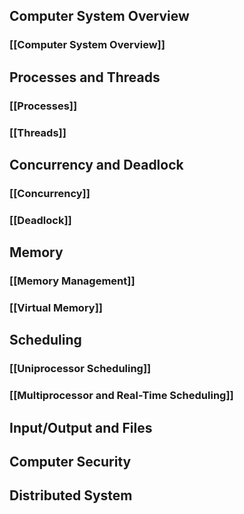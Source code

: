 ## Computer System Overview
### [[Computer System Overview]]

## Processes and Threads
### [[Processes]]
### [[Threads]]

## Concurrency and Deadlock
### [[Concurrency]]
### [[Deadlock]]

## Memory
### [[Memory Management]]
### [[Virtual Memory]]

## Scheduling
### [[Uniprocessor Scheduling]]
### [[Multiprocessor and Real-Time Scheduling]]

## Input/Output and Files

## Computer Security

## Distributed System